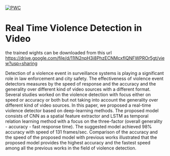 [![PWC](https://img.shields.io/endpoint.svg?url=https://paperswithcode.com/badge/robust-real-time-violence-detection-in-video/video-classification-on-hockey-fight)](https://paperswithcode.com/sota/video-classification-on-hockey-fight?p=robust-real-time-violence-detection-in-video)


# Real Time Violence Detection in Video


the trained wights  can be downloaded from this url  https://drive.google.com/file/d/11IN2npH3i8PhzECNMcxfIQNFWPROr5gt/view?usp=sharing


Detection of a violence event in surveillance systems is playing a significant role in law enforcement and city safety. The effectiveness of violence event detectors measures by the speed of response and the accuracy and the generality over different kind of video sources with a different format. Several studies worked on the violence detection with focus either on speed or accuracy or both but not taking into account the generality over different kind of video sources. In this paper, we proposed a real-time violence detector based on deep-learning methods. The proposed model consists of CNN as a spatial feature extractor and LSTM as temporal relation learning method with a focus on the three-factor (overall generality - accuracy - fast response time). The suggested model achieved 98% accuracy with speed of 131 frames/sec. Comparison of the accuracy and the speed of the proposed model with previous works illustrated that the proposed model provides the highest accuracy and the fastest speed among all the previous works in the field of violence detection.

